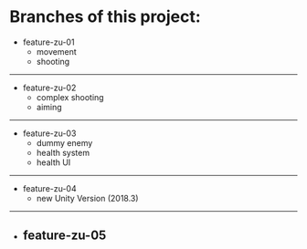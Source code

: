 # Branches of this project:

- feature-zu-01
  - movement
  - shooting

---
  
- feature-zu-02
  - complex shooting
  - aiming

---

- feature-zu-03
  - dummy enemy
  - health system
  - health UI

---

- feature-zu-04
  - new Unity Version (2018.3)
  

---

- feature-zu-05
  - 
  
